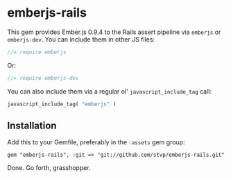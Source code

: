 # emberjs-rails

This gem provides Ember.js 0.9.4 to the Rails assert pipeline via `emberjs` or `emberjs-dev`. You can include them in other JS files:

```js
//= require emberjs
```

Or:

```js
//= require emberjs-dev
```

You can also include them via a regular ol' `javascript_include_tag` call:

```ruby
javascript_include_tag( "emberjs" )
```

## Installation

Add this to your Gemfile, preferably in the `:assets` gem group:

    gem "emberjs-rails", :git => "git://github.com/stvp/emberjs-rails.git"

Done. Go forth, grasshopper.
